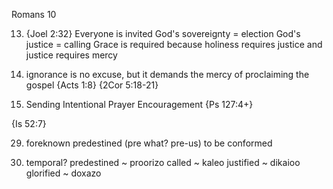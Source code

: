 Romans 10


13) {Joel 2:32}
  Everyone is invited
  God's sovereignty = election
  God's justice = calling
    Grace is required because holiness requires justice and justice requires mercy

14) ignorance is no excuse, but it demands the mercy of proclaiming the gospel
  {Acts 1:8}
  {2Cor 5:18-21}

15) Sending
  Intentional
  Prayer
  Encouragement
  {Ps 127:4+}

  {Is 52:7}


29) foreknown
    predestined (pre what?  pre-us)
    to be conformed

30) temporal?
  predestined ~ proorizo
  called ~ kaleo
  justified ~ dikaioo
  glorified ~ doxazo
